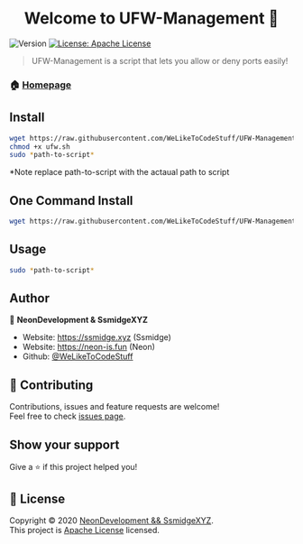 <h1 align="center">Welcome to UFW-Management 👋</h1>
<p>
  <img alt="Version" src="https://img.shields.io/badge/version-1.0-blue.svg?cacheSeconds=2592000" />
  <a href="https://apache.org/licenses/LICENSE-2.0.txt" target="_blank">
    <img alt="License: Apache License" src="https://img.shields.io/badge/License-Apache License-yellow.svg" />
  </a>
  </a>
</p>

> UFW-Management is a script that lets you allow or deny ports easily!

### 🏠 [Homepage](https://ssmidge.xyz)

## Install

```sh
wget https://raw.githubusercontent.com/WeLikeToCodeStuff/UFW-Management/main/ufw.sh
chmod +x ufw.sh
sudo *path-to-script*
```
*Note replace path-to-script with the actaual path to script

## One Command Install

```sh
wget https://raw.githubusercontent.com/WeLikeToCodeStuff/UFW-Management/main/ufw.sh && chmod +x ufw.sh && sudo ufw.sh
```

## Usage

```sh
sudo *path-to-script*
```

## Author

👤 **NeonDevelopment & SsmidgeXYZ**

* Website: https://ssmidge.xyz (Ssmidge)
* Website: https://neon-is.fun (Neon)
* Github: [@WeLikeToCodeStuff](https://github.com/WeLikeToCodeStuff)

## 🤝 Contributing

Contributions, issues and feature requests are welcome!<br />Feel free to check [issues page](https://github.com/WeLikeToCodeStuff/UFW-Management/issues). 

## Show your support

Give a ⭐️ if this project helped you!

## 📝 License

Copyright © 2020 [NeonDevelopment && SsmidgeXYZ](https://github.com/WeLikeToCodeStuff).<br />
This project is [Apache License](https://apache.org/licenses/LICENSE-2.0.txt) licensed.
